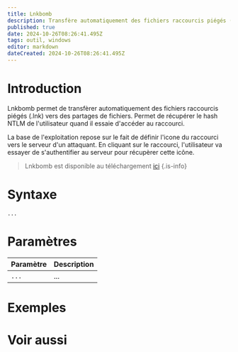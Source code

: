 ```yaml
---
title: Lnkbomb
description: Transfère automatiquement des fichiers raccourcis piégés (.lnk) vers des partages de fichiers. Permet de récupérer le hash NTLM de l'utilisateur quand il essaie d'accéder au raccourci.
published: true
date: 2024-10-26T08:26:41.495Z
tags: outil, windows
editor: markdown
dateCreated: 2024-10-26T08:26:41.495Z
---
```


# Introduction

Lnkbomb permet de transfèrer automatiquement des fichiers raccourcis piégés (.lnk) vers des partages de fichiers. Permet de récupérer le hash NTLM de l'utilisateur quand il essaie d'accéder au raccourci.

La base de l'exploitation repose sur le fait de définir l'icone du raccourci vers le serveur d'un attaquant. En cliquant sur le raccourci, l'utilisateur va essayer de s'authentifier au serveur pour récupèrer cette icône.

>  Lnkbomb est disponible au téléchargement [ici](https://github.com/dievus/lnkbomb)
{.is-info}

# Syntaxe

`...`

# Paramètres

| Paramètre | Description |
| --------- | ----------- |
| `...`     | ...         |

# Exemples

# Voir aussi
